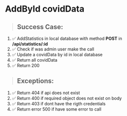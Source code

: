 # AddById covidData

> ## Success Case:
1. ✅ AddStatistics in local database with method **POST** in **/api/statistics/:id**
1. ✅ Check if was admin user make the call
1. ✅ Update a covidData by id in local database 
1. ✅ Return all covidData
1. ✅ Return 200

> ## Exceptions:
1. ✅ Return 404 if api does not exist
1. ✅ Return 400 if required object does not exist on body
1. ✅ Return 403 if dont have the rigth credentials
1. ✅ Return error 500 if have some error to call